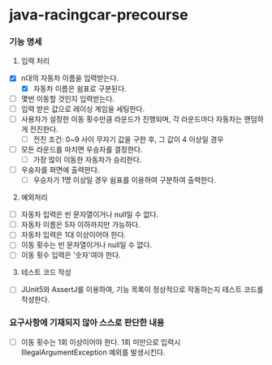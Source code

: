 # java-racingcar-precourse

### 기능 명세
1. 입력 처리
- [x] n대의 자동차 이름을 입력받는다.
  - [x] 자동차 이름은 쉼표로 구분된다.
- [ ] 몇번 이동할 것인지 입력받는다.
- [ ] 입력 받은 값으로 레이싱 게임을 세팅한다.
- [ ] 사용자가 설정한 이동 횟수만큼 라운드가 진행되며, 각 라운드마다 자동차는 랜덤하게 전진한다.
  - [ ] 전진 조건: 0~9 사이 무자기 값을 구한 후, 그 값이 4 이상일 경우
- [ ] 모든 라운드를 마치면 우승자를 결정한다.
  - [ ] 가장 많이 이동한 자동차가 승리한다.
- [ ] 우숭자를 화면에 출력한다.
  - [ ] 우승자가 1명 이상일 경우 쉼표를 이용하여 구분하여 출력한다.

2. 예외처리
- [ ] 자동차 입력은 빈 문자열이거나 null일 수 없다.
- [ ] 자동차 이름은 5자 이하까지만 가능하다.
- [ ] 자동차 입력은 1대 이상이어야 한다.
- [ ] 이동 횟수는 빈 문자열이거나 null일 수 없다.
- [ ] 이동 횟수 입력은 '숫자'여야 한다.

3. 테스트 코드 작성
- [ ] JUnit5와 AssertJ를 이용하여, 기능 목록이 정상적으로 작동하는지 테스트 코드를 작성한다.

### 요구사항에 기재되지 않아 스스로 판단한 내용
- [ ] 이동 횟수는 1회 이상이어야 한다. 1회 미만으로 입력시 IllegalArgumentException 예외를 발생시킨다.